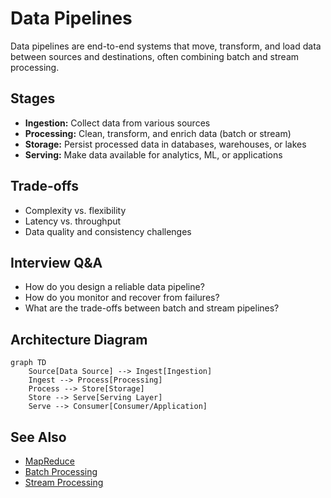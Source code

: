 # Data Pipelines

Data pipelines are end-to-end systems that move, transform, and load data between sources and destinations, often combining batch and stream processing.

## Stages
- **Ingestion:** Collect data from various sources
- **Processing:** Clean, transform, and enrich data (batch or stream)
- **Storage:** Persist processed data in databases, warehouses, or lakes
- **Serving:** Make data available for analytics, ML, or applications

## Trade-offs
- Complexity vs. flexibility
- Latency vs. throughput
- Data quality and consistency challenges

## Interview Q&A
- How do you design a reliable data pipeline?
- How do you monitor and recover from failures?
- What are the trade-offs between batch and stream pipelines?

## Architecture Diagram
```mermaid
graph TD
    Source[Data Source] --> Ingest[Ingestion]
    Ingest --> Process[Processing]
    Process --> Store[Storage]
    Store --> Serve[Serving Layer]
    Serve --> Consumer[Consumer/Application]
```

## See Also
- [MapReduce](./mapreduce.md)
- [Batch Processing](./batch-processing.md)
- [Stream Processing](./stream-processing.md)
